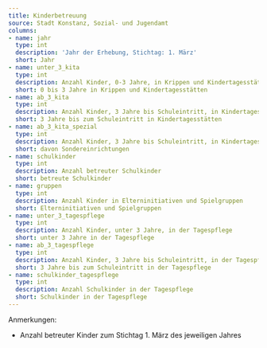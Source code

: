 ```yaml
---
title: Kinderbetreuung
source: Stadt Konstanz, Sozial- und Jugendamt
columns:
- name: jahr
  type: int
  description: 'Jahr der Erhebung, Stichtag: 1. März'
  short: Jahr
- name: unter_3_kita
  type: int
  description: Anzahl Kinder, 0-3 Jahre, in Krippen und Kindertagesstätten
  short: 0 bis 3 Jahre in Krippen und Kindertagesstätten
- name: ab_3_kita
  type: int
  description: Anzahl Kinder, 3 Jahre bis Schuleintritt, in Kindertagesstätten
  short: 3 Jahre bis zum Schuleintritt in Kindertagesstätten
- name: ab_3_kita_spezial
  type: int
  description: Anzahl Kinder, 3 Jahre bis Schuleintritt, in Kindertagesstätten, Teilmenge in Sondereinrichtungen
  short: davon Sondereinrichtungen
- name: schulkinder
  type: int
  description: Anzahl betreuter Schulkinder
  short: betreute Schulkinder
- name: gruppen
  type: int
  description: Anzahl Kinder in Elterninitiativen und Spielgruppen
  short: Elterninitiativen und Spielgruppen
- name: unter_3_tagespflege
  type: int
  description: Anzahl Kinder, unter 3 Jahre, in der Tagespflege
  short: unter 3 Jahre in der Tagespflege
- name: ab_3_tagespflege
  type: int
  description: Anzahl Kinder, 3 Jahre bis Schuleintritt, in der Tagespflege
  short: 3 Jahre bis zum Schuleintritt in der Tagespflege
- name: schulkinder_tagespflege
  type: int
  description: Anzahl Schulkinder in der Tagespflege
  short: Schulkinder in der Tagespflege
---
```

Anmerkungen:

- Anzahl betreuter Kinder zum Stichtag 1. März des jeweiligen Jahres
